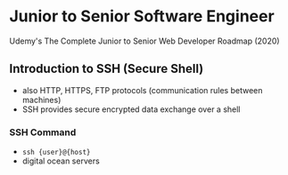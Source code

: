 # Junior to Senior Software Engineer
Udemy's The Complete Junior to Senior Web Developer Roadmap (2020)

## Introduction to SSH (Secure Shell)
- also HTTP, HTTPS, FTP protocols (communication rules between machines)
- SSH provides secure encrypted data exchange over a shell

### SSH Command
- `ssh {user}@{host}`
- digital ocean servers
